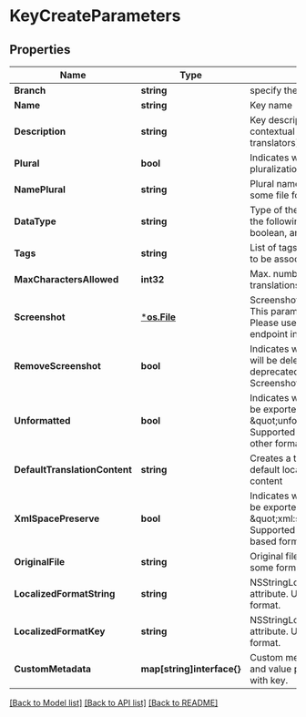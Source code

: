 # KeyCreateParameters

## Properties

Name | Type | Description | Notes
------------ | ------------- | ------------- | -------------
**Branch** | **string** | specify the branch to use | [optional] 
**Name** | **string** | Key name | [optional] 
**Description** | **string** | Key description (usually includes contextual information for translators) | [optional] 
**Plural** | **bool** | Indicates whether key supports pluralization | [optional] 
**NamePlural** | **string** | Plural name for the key (used in some file formats, e.g. Gettext) | [optional] 
**DataType** | **string** | Type of the key. Can be one of the following: string, number, boolean, array, markdown. | [optional] 
**Tags** | **string** | List of tags separated by comma to be associated with the key. | [optional] 
**MaxCharactersAllowed** | **int32** | Max. number of characters translations for this key can have. | [optional] 
**Screenshot** | [***os.File**](*os.File.md) | Screenshot/image for the key. This parameter is deprecated. Please use the Screenshots endpoint instead. | [optional] 
**RemoveScreenshot** | **bool** | Indicates whether the screenshot will be deleted. This parameter is deprecated. Please use the Screenshots endpoint instead. | [optional] 
**Unformatted** | **bool** | Indicates whether the key should be exported as \&quot;unformatted\&quot;. Supported by Android XML and other formats. | [optional] 
**DefaultTranslationContent** | **string** | Creates a translation in the default locale with the specified content | [optional] 
**XmlSpacePreserve** | **bool** | Indicates whether the key should be exported with \&quot;xml:space&#x3D;preserve\&quot;. Supported by several XML-based formats. | [optional] 
**OriginalFile** | **string** | Original file attribute. Used in some formats, e.g. XLIFF. | [optional] 
**LocalizedFormatString** | **string** | NSStringLocalizedFormatKey attribute. Used in .stringsdict format. | [optional] 
**LocalizedFormatKey** | **string** | NSStringLocalizedFormatKey attribute. Used in .stringsdict format. | [optional] 
**CustomMetadata** | **map[string]interface{}** | Custom metadata property name and value pairs to be associated with key. | [optional] 

[[Back to Model list]](../README.md#documentation-for-models) [[Back to API list]](../README.md#documentation-for-api-endpoints) [[Back to README]](../README.md)


